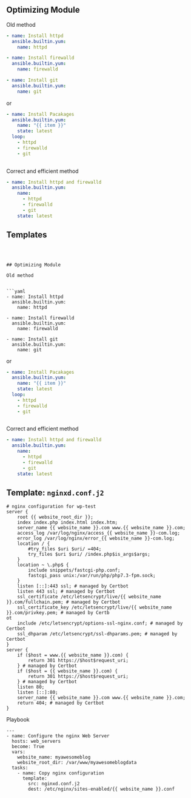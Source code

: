 


## Optimizing Module

Old method


```yaml
- name: Install httpd
  ansible.builtin.yum:
    name: httpd

- name: Install firewalld
  ansible.builtin.yum:
    name: firewalld

- name: Install git
  ansible.builtin.yum:
    name: git
```

or 

```yaml
- name: Install Pacakages
  ansible.builtin.yum:
    name: "{{ item }}"
    state: latest
  loop:
    - httpd
    - firewalld
    - git
    
```

Correct and efficient method

```yaml
- name: Install httpd and firewalld
  ansible.builtin.yum:
    name: 
      - httpd
      - firewalld
      - git
    state: latest
```


## Templates

```



## Optimizing Module

Old method


```yaml
- name: Install httpd
  ansible.builtin.yum:
    name: httpd

- name: Install firewalld
  ansible.builtin.yum:
    name: firewalld

- name: Install git
  ansible.builtin.yum:
    name: git
```

or 

```yaml
- name: Install Pacakages
  ansible.builtin.yum:
    name: "{{ item }}"
    state: latest
  loop:
    - httpd
    - firewalld
    - git
    
```

Correct and efficient method

```yaml
- name: Install httpd and firewalld
  ansible.builtin.yum:
    name: 
      - httpd
      - firewalld
      - git
    state: latest
```


## Template: `nginxd.conf.j2`

```
# nginx configuration for wp-test
server {
    root {{ website_root_dir }};
    index index.php index.html index.htm;
    server_name {{ website_name }}.com www.{{ website_name }}.com;
    access_log /var/log/nginx/access_{{ website_name }}-com.log;
    error_log /var/log/nginx/error_{{ website_name }}-com.log;
    location / {
        #try_files $uri $uri/ =404;
        try_files $uri $uri/ /index.php$is_args$args;
    }
    location ~ \.php$ {
        include snippets/fastcgi-php.conf;
        fastcgi_pass unix:/var/run/php/php7.3-fpm.sock;
    }
    listen [::]:443 ssl; # managed by Certbot
    listen 443 ssl; # managed by Certbot
    ssl_certificate /etc/letsencrypt/live/{{ website_name }}.com/fullchain.pem; # managed by Certbot
    ssl_certificate_key /etc/letsencrypt/live/{{ website_name }}.com/privkey.pem; # managed by Certb
ot
    include /etc/letsencrypt/options-ssl-nginx.conf; # managed by Certbot
    ssl_dhparam /etc/letsencrypt/ssl-dhparams.pem; # managed by Certbot
}
server {
    if ($host = www.{{ website_name }}.com) {
        return 301 https://$host$request_uri;
    } # managed by Certbot
    if ($host = {{ website_name }}.com) {
        return 301 https://$host$request_uri;
    } # managed by Certbot
    listen 80;
    listen [::]:80;
    server_name {{ website_name }}.com www.{{ website_name }}.com;
    return 404; # managed by Certbot
}
```

Playbook

```
---
- name: Configure the nginx Web Server
  hosts: web_servers
  become: True 
  vars:
    website_name: myawesomeblog
    website_root_dir: /var/www/myawesomeblogdata
  tasks:
    - name: Copy nginx configuration
      template:
        src: nginxd.conf.j2
        dest: /etc/nginx/sites-enabled/{{ website_name }}.conf
```        